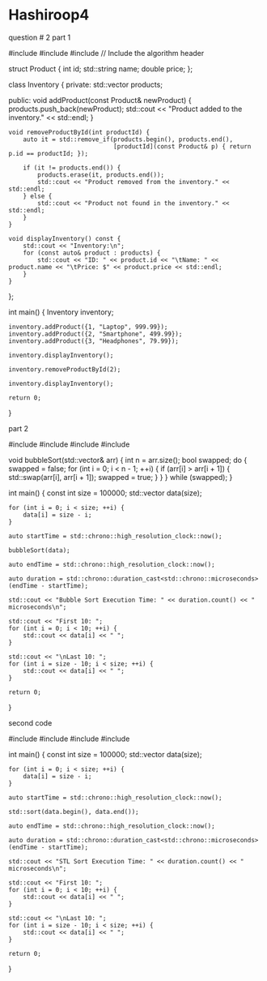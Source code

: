 # Hashiroop4

question # 2 part 1

#include <iostream>
#include <vector>
#include <algorithm> // Include the algorithm header

struct Product {
    int id;
    std::string name;
    double price;
};

class Inventory {
private:
    std::vector<Product> products;

public:
    void addProduct(const Product& newProduct) {
        products.push_back(newProduct);
        std::cout << "Product added to the inventory." << std::endl;
    }

    void removeProductById(int productId) {
        auto it = std::remove_if(products.begin(), products.end(),
                                 [productId](const Product& p) { return p.id == productId; });

        if (it != products.end()) {
            products.erase(it, products.end());
            std::cout << "Product removed from the inventory." << std::endl;
        } else {
            std::cout << "Product not found in the inventory." << std::endl;
        }
    }

    void displayInventory() const {
        std::cout << "Inventory:\n";
        for (const auto& product : products) {
            std::cout << "ID: " << product.id << "\tName: " << product.name << "\tPrice: $" << product.price << std::endl;
        }
    }
};

int main() {
    Inventory inventory;

    inventory.addProduct({1, "Laptop", 999.99});
    inventory.addProduct({2, "Smartphone", 499.99});
    inventory.addProduct({3, "Headphones", 79.99});

    inventory.displayInventory();

    inventory.removeProductById(2);

    inventory.displayInventory();

    return 0;
}

part 2

#include <iostream>
#include <vector>
#include <chrono>
#include <algorithm>

void bubbleSort(std::vector<int>& arr) {
    int n = arr.size();
    bool swapped;
    do {
        swapped = false;
        for (int i = 0; i < n - 1; ++i) {
            if (arr[i] > arr[i + 1]) {
                std::swap(arr[i], arr[i + 1]);
                swapped = true;
            }
        }
    } while (swapped);
}

int main() {
    const int size = 100000;
    std::vector<int> data(size);

    for (int i = 0; i < size; ++i) {
        data[i] = size - i;
    }

    auto startTime = std::chrono::high_resolution_clock::now();

    bubbleSort(data);

    auto endTime = std::chrono::high_resolution_clock::now();

    auto duration = std::chrono::duration_cast<std::chrono::microseconds>(endTime - startTime);

    std::cout << "Bubble Sort Execution Time: " << duration.count() << " microseconds\n";

    std::cout << "First 10: ";
    for (int i = 0; i < 10; ++i) {
        std::cout << data[i] << " ";
    }

    std::cout << "\nLast 10: ";
    for (int i = size - 10; i < size; ++i) {
        std::cout << data[i] << " ";
    }

    return 0;
}

second code 

#include <iostream>
#include <vector>
#include <algorithm>
#include <chrono>

int main() {
    const int size = 100000;
    std::vector<int> data(size);

    for (int i = 0; i < size; ++i) {
        data[i] = size - i;
    }

    auto startTime = std::chrono::high_resolution_clock::now();

    std::sort(data.begin(), data.end());

    auto endTime = std::chrono::high_resolution_clock::now();

    auto duration = std::chrono::duration_cast<std::chrono::microseconds>(endTime - startTime);

    std::cout << "STL Sort Execution Time: " << duration.count() << " microseconds\n";

    std::cout << "First 10: ";
    for (int i = 0; i < 10; ++i) {
        std::cout << data[i] << " ";
    }

    std::cout << "\nLast 10: ";
    for (int i = size - 10; i < size; ++i) {
        std::cout << data[i] << " ";
    }

    return 0;
}

